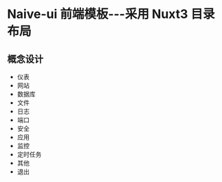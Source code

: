 # Naive-ui 前端模板---采用 Nuxt3 目录布局

## 概念设计

- 仪表
- 网站
- 数据库
- 文件
- 日志
- 端口
- 安全
- 应用
- 监控
- 定时任务
- 其他
- 退出
